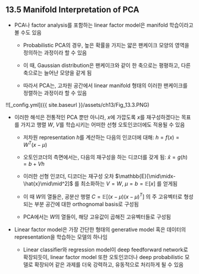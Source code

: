 ## 13.5 Manifold Interpretation of PCA

- PCA나 factor analysis를 포함하는 linear factor model은 manifold 학습이라고 볼 수도 있음

  - Probabilistic PCA의 경우, 높은 확률을 가지는 얇은 팬케이크 모양의 영역을 정의하는 과정이라 할 수 있음

  - 이 때, Gaussian distribution은 팬케이크와 같이 한 축으로는 평평하고, 다른 축으로는 늘어난 모양을 같게 됨

  - 따라서 PCA는, 고차원 공간에서 linear manifold 형태의 이러한 팬케이크를 정렬하는 과정이라 할 수 있음

!![_config.yml]({{ site.baseurl }}/assets/ch13/Fig_13.3.PNG)

- 이러한 해석은 전통적인 PCA 뿐만 아니라, $x$에 가깝도록 $x$를 재구성하겠다는 목표를 가지고 행렬 $W$, $V$를 학습시키는 어떠한 선형 오토인코더에도 적용될 수 있음

  - 저차원 representation $h$를 계산하는 다음의 인코더에 대해: $h = f(x) = W^T(x-\mu)$

  - 오토인코더의 측면에서는, 다음의 재구성을 하는 디코더를 갖게 됨: $\hat{x} = g(h) = b + Vh$

  - 이러한 선형 인코더, 디코더는 재구성 오차 $\mathbb{E}[\mid\midx-\hat{x}\mid\mid^2]$ 를 최소화하는 $V=W$, $\mu=b=\mathbb{E}[x]$ 를 얻게됨

  - 이 때 $W$의 열들은, 공분산 행렬 $C = \mathbb{E}[(x-\mu)(x-\mu)^T]$ 의 주 고유벡터로 형성되는 부분 공간에 대한 orthognomal basis로 구성됨

  - PCA에서는 $W$의 열들이, 해당 고유값이 곱해진 고유벡터들로 구성됨


- Linear factor model은 가장 간단한 형태의 generative model 혹은 데이터의 representation을 학습하는 모델의 하나임

  - Linear classifier와 regression model이 deep feedforward network로 확장되듯이, linear factor model 또한 오토인코더나 deep probabilistic 모델로 확장되어 같은 과제를 더욱 강력하고, 유동적으로 처리하게 될 수 있음
